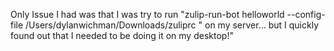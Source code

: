 Only Issue I had was that I was try to run "zulip-run-bot helloworld --config-file /Users/dylanwichman/Downloads/zuliprc "  on my server... but I quickly found out that I needed to be doing it on my desktop!"
